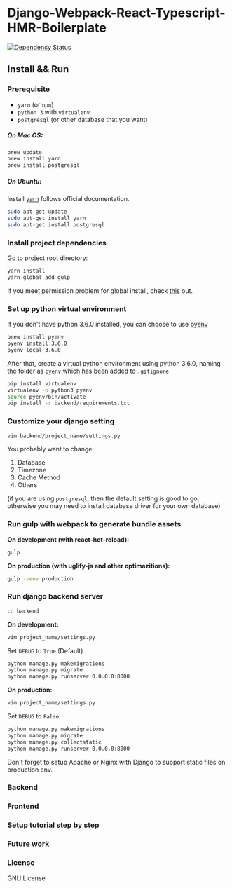 # Django-Webpack-React-Typescript-HMR-Boilerplate
[![Dependency Status](https://gemnasium.com/badges/859f8694be0794a67d3a461d8d714091.svg)](https://gemnasium.com/github.com/Armour/Django-Webpack-React-Typescript-HMR-Boilerplate)

## Install && Run

### Prerequisite

* `yarn` (or `npm`)
* `python 3` with `virtualenv`
* `postgresql` (or other database that you want)

##### On Mac OS:

~~~bash
brew update
brew install yarn
brew install postgresql
~~~

##### On Ubuntu:

Install [yarn](https://yarnpkg.com/en/docs/install#linux-tab) follows official documentation.

~~~bash
sudo apt-get update
sudo apt-get install yarn
sudo apt-get install postgresql
~~~


### Install project dependencies

Go to project root directory:

~~~bash
yarn install
yarn global add gulp
~~~

If you meet permission problem for global install, check [this](https://github.com/yarnpkg/yarn/issues/1060#issuecomment-268160528) out.


### Set up python virtual environment

If you don't have python 3.6.0 installed, you can choose to use [pyenv](https://github.com/yyuu/pyenv)

~~~bash
brew install pyenv
pyenv install 3.6.0
pyenv local 3.6.0
~~~

After that, create a virtual python environment using python 3.6.0, naming the folder as `pyenv` which has been added to `.gitignore`


~~~bash
pip install virtualenv
virtualenv -p python3 pyenv
source pyenv/bin/activate
pip install -r backend/requirements.txt
~~~

### Customize your django setting

~~~bash
vim backend/project_name/settings.py
~~~

You probably want to change:

1. Database
2. Timezone
3. Cache Method
4. Others

(if you are using `postgresql`, then the default setting is good to go, otherwise you may need to install database driver for your own database)


### Run gulp with webpack to generate bundle assets

**On development (with react-hot-reload):**

~~~bash
gulp
~~~

**On production (with uglify-js and other optimazitions):**

~~~bash
gulp --env production
~~~


### Run django backend server

~~~bash
cd backend
~~~

**On development:**

~~~bash
vim project_name/settings.py
~~~

Set `DEBUG` to `True` (Default)

~~~bash
python manage.py makemigrations
python manage.py migrate
python manage.py runserver 0.0.0.0:8000
~~~

**On production:**

~~~bash
vim project_name/settings.py
~~~

Set `DEBUG` to `False`

~~~bash
python manage.py makemigrations
python manage.py migrate
python manage.py collectstatic
python manage.py runserver 0.0.0.0:8000
~~~

Don't forget to setup Apache or Nginx with Django to support static files on production env.

### Backend

### Frontend

### Setup tutorial step by step

### Future work

### License

GNU License
